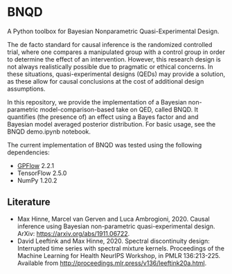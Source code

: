 # BNQD
A Python toolbox for Bayesian Nonparametric Quasi-Experimental Design. 

The de facto standard for causal inference is the randomized controlled trial, where one compares a manipulated group with a control group in order to determine the effect of an intervention. However, this research design is not always realistically possible due to pragmatic or ethical concerns. In these situations, quasi-experimental designs (QEDs) may provide a solution, as these allow for causal conclusions at the cost of additional design assumptions. 

In this repository, we provide the implementation of a Bayesian non-parametric model-comparison-based take on QED, called BNQD. It quantifies (the presence of) an effect using a Bayes factor and and Bayesian model averaged posterior distribution. For basic usage, see the BNQD demo.ipynb notebook.

The current implementation of BNQD was tested using the following dependencies:

* [GPFlow](https://gpflow.readthedocs.io/en/master/index.html) 2.2.1
* TensorFlow 2.5.0
* NumPy 1.20.2

## Literature

* Max Hinne, Marcel van Gerven and Luca Ambrogioni, 2020. Causal inference using Bayesian non-parametric quasi-experimental design. ArXiv: https://arxiv.org/abs/1911.06722.
* David Leeftink and Max Hinne, 2020. Spectral discontinuity design: Interrupted time series with spectral mixture kernels. Proceedings of the Machine Learning for Health NeurIPS Workshop, in PMLR 136:213-225. Available from http://proceedings.mlr.press/v136/leeftink20a.html.


